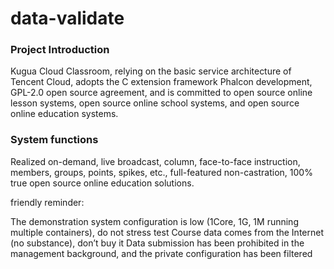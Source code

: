 # data-validate
### Project Introduction
Kugua Cloud Classroom, relying on the basic service architecture of Tencent Cloud, adopts the C extension framework Phalcon development, GPL-2.0 open source agreement, and is committed to open source online lesson systems, open source online school systems, and open source online education systems.
### System functions
Realized on-demand, live broadcast, column, face-to-face instruction, members, groups, points, spikes, etc., full-featured non-castration, 100% true open source online education solutions.

friendly reminder:

The demonstration system configuration is low (1Core, 1G, 1M running multiple containers), do not stress test
Course data comes from the Internet (no substance), don’t buy it
Data submission has been prohibited in the management background, and the private configuration has been filtered
